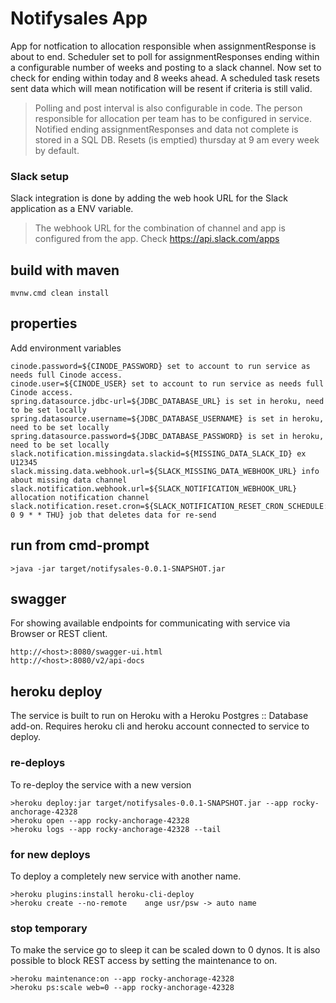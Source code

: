 # Notifysales App
App for notfication to allocation responsible when assignmentResponse is about to end.
Scheduler set to poll for assignmentResponses ending within a configurable number of weeks
and posting to a slack channel. Now set to check for ending within today and 8 weeks ahead.
A scheduled task resets sent data which will mean notification will be resent if criteria is still valid.
>Polling and post interval is also configurable in code.
>The person responsible for allocation per team has to be configured in service.
>Notified ending assignmentResponses and data not complete is stored in a SQL DB.
>Resets (is emptied) thursday at 9 am every week by default.
### Slack setup
Slack integration is done by adding the web hook URL for the Slack application 
as a ENV variable.  
>The webhook URL for the combination of channel and app is configured from the app.
>Check https://api.slack.com/apps

## build with maven
```
mvnw.cmd clean install
```
## properties
Add environment variables
```
cinode.password=${CINODE_PASSWORD} set to account to run service as needs full Cinode access.
cinode.user=${CINODE_USER} set to account to run service as needs full Cinode access.
spring.datasource.jdbc-url=${JDBC_DATABASE_URL} is set in heroku, need to be set locally
spring.datasource.username=${JDBC_DATABASE_USERNAME} is set in heroku, need to be set locally
spring.datasource.password=${JDBC_DATABASE_PASSWORD} is set in heroku, need to be set locally
slack.notification.missingdata.slackid=${MISSING_DATA_SLACK_ID} ex U12345
slack.missing.data.webhook.url=${SLACK_MISSING_DATA_WEBHOOK_URL} info about missing data channel
slack.notification.webhook.url=${SLACK_NOTIFICATION_WEBHOOK_URL} allocation notification channel
slack.notification.reset.cron=${SLACK_NOTIFICATION_RESET_CRON_SCHEDULE:0 0 9 * * THU} job that deletes data for re-send
```

## run from cmd-prompt
```
>java -jar target/notifysales-0.0.1-SNAPSHOT.jar
```

## swagger 
For showing available endpoints for communicating with service via Browser or REST client.
```
http://<host>:8080/swagger-ui.html
http://<host>:8080/v2/api-docs
```

## heroku deploy
The service is built to run on Heroku with a Heroku Postgres :: Database add-on.
Requires heroku cli and heroku account connected to service to deploy.
### re-deploys
To re-deploy the service with a new version
```
>heroku deploy:jar target/notifysales-0.0.1-SNAPSHOT.jar --app rocky-anchorage-42328
>heroku open --app rocky-anchorage-42328
>heroku logs --app rocky-anchorage-42328 --tail
```

### for new deploys
To deploy a completely new service with another name.
```
>heroku plugins:install heroku-cli-deploy
>heroku create --no-remote    ange usr/psw -> auto name
```
### stop temporary
To make the service go to sleep it can be scaled down to 0 dynos.
It is also possible to block REST access by setting the maintenance to on.
```
>heroku maintenance:on --app rocky-anchorage-42328
>heroku ps:scale web=0 --app rocky-anchorage-42328
```
